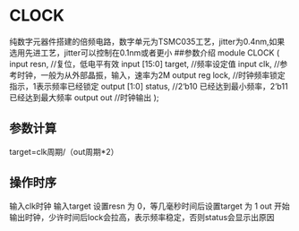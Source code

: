 # CLOCK
纯数字元器件搭建的倍频电路，数字单元为TSMC035工艺，jitter为0.4nm,如果选用先进工艺，jitter可以控制在0.1nm或者更小
##参数介绍
module CLOCK
(
    input         resn,      //复位，低电平有效
    input [15:0]  target,    //频率设定值
    input         clk,       //参考时钟，一般为从外部晶振，输入，速率为2M
    output reg    lock,      //时钟频率锁定指示，1表示频率已经锁定
    output [1:0]  status,    //2‘b10 已经达到最小频率，2’b11 已经达到最大频率
    output        out        //时钟输出
);

## 参数计算
target=clk周期/（out周期*2）

## 操作时序

输入clk时钟
输入target
设置resn 为 0，等几毫秒时间后设置target 为 1
out 开始输出时钟，少许时间后lock会拉高，表示频率稳定，否则status会显示出原因
